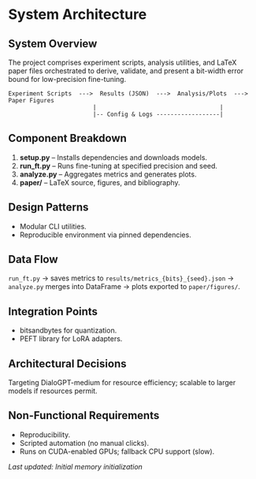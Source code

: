 # System Architecture

## System Overview
The project comprises experiment scripts, analysis utilities, and LaTeX paper files orchestrated to derive, validate, and present a bit-width error bound for low-precision fine-tuning.

```
Experiment Scripts  --->  Results (JSON)  --->  Analysis/Plots  --->  Paper Figures
                        |                                   |
                        |-- Config & Logs ------------------|
```

## Component Breakdown
1. **setup.py** – Installs dependencies and downloads models.
2. **run_ft.py** – Runs fine-tuning at specified precision and seed.
3. **analyze.py** – Aggregates metrics and generates plots.
4. **paper/** – LaTeX source, figures, and bibliography.

## Design Patterns
- Modular CLI utilities.
- Reproducible environment via pinned dependencies.

## Data Flow
`run_ft.py` → saves metrics to `results/metrics_{bits}_{seed}.json` → `analyze.py` merges into DataFrame → plots exported to `paper/figures/`.

## Integration Points
- bitsandbytes for quantization.
- PEFT library for LoRA adapters.

## Architectural Decisions
Targeting DialoGPT-medium for resource efficiency; scalable to larger models if resources permit.

## Non-Functional Requirements
- Reproducibility.
- Scripted automation (no manual clicks).
- Runs on CUDA-enabled GPUs; fallback CPU support (slow).

*Last updated: Initial memory initialization* 